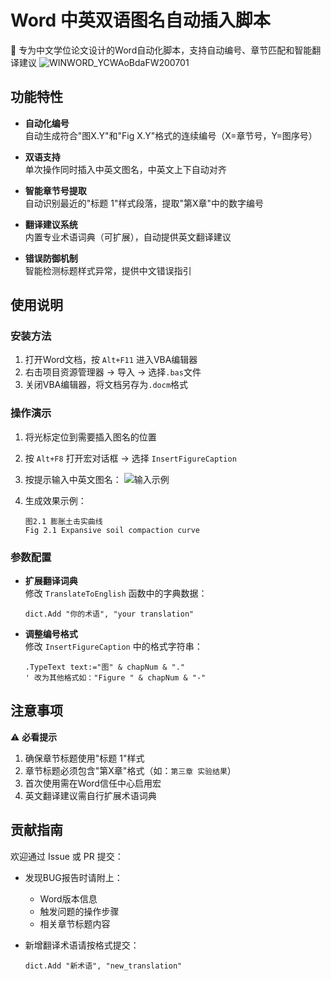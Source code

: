 
# Word 中英双语图名自动插入脚本

📑 专为中文学位论文设计的Word自动化脚本，支持自动编号、章节匹配和智能翻译建议
![WINWORD_YCWAoBdaFW200701](https://github.com/user-attachments/assets/9b35513f-25aa-454f-9692-11e6cc6edb48)


## 功能特性

- **自动化编号**  
  自动生成符合"图X.Y"和"Fig X.Y"格式的连续编号（X=章节号，Y=图序号）

- **双语支持**  
  单次操作同时插入中英文图名，中英文上下自动对齐

- **智能章节号提取**  
  自动识别最近的"标题 1"样式段落，提取"第X章"中的数字编号

- **翻译建议系统**  
  内置专业术语词典（可扩展），自动提供英文翻译建议

- **错误防御机制**  
  智能检测标题样式异常，提供中文错误指引

## 使用说明

### 安装方法
1. 打开Word文档，按 `Alt+F11` 进入VBA编辑器
2. 右击项目资源管理器 → 导入 → 选择`.bas`文件
3. 关闭VBA编辑器，将文档另存为`.docm`格式

### 操作演示
1. 将光标定位到需要插入图名的位置
2. 按 `Alt+F8` 打开宏对话框 → 选择 `InsertFigureCaption`
3. 按提示输入中英文图名：
   ![输入示例](https://via.placeholder.com/400x200?text=输入中文图名→自动建议英文翻译)

4. 生成效果示例：
   ```
   图2.1 膨胀土击实曲线
   Fig 2.1 Expansive soil compaction curve
   ```

### 参数配置
- **扩展翻译词典**  
  修改 `TranslateToEnglish` 函数中的字典数据：
  ```vba
  dict.Add "你的术语", "your translation"
  ```

- **调整编号格式**  
  修改 `InsertFigureCaption` 中的格式字符串：
  ```vba
  .TypeText text:="图" & chapNum & "."
  ' 改为其他格式如："Figure " & chapNum & "-"
  ```

## 注意事项

⚠️ **必看提示**  
1. 确保章节标题使用"标题 1"样式
2. 章节标题必须包含"第X章"格式（如：`第三章 实验结果`）
3. 首次使用需在Word信任中心启用宏
4. 英文翻译建议需自行扩展术语词典

## 贡献指南

欢迎通过 Issue 或 PR 提交：
- 发现BUG报告时请附上：
  - Word版本信息
  - 触发问题的操作步骤
  - 相关章节标题内容

- 新增翻译术语请按格式提交：
  ```vba
  dict.Add "新术语", "new_translation"
  ```
